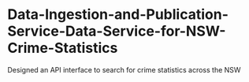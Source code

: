 # Data-Ingestion-and-Publication-Service-Data-Service-for-NSW-Crime-Statistics
Designed an API interface to search for crime statistics across the NSW
